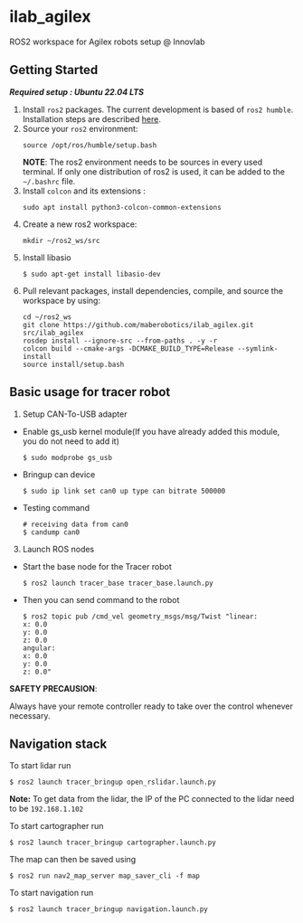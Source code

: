 # ilab_agilex
ROS2 workspace for Agilex robots setup @ Innovlab

## Getting Started
***Required setup : Ubuntu 22.04 LTS***

1.  Install `ros2` packages. The current development is based of `ros2 humble`. Installation steps are described [here](https://docs.ros.org/en/humble/Installation.html).
2. Source your `ros2` environment:
    ```shell
    source /opt/ros/humble/setup.bash
    ```
    **NOTE**: The ros2 environment needs to be sources in every used terminal. If only one distribution of ros2 is used, it can be added to the `~/.bashrc` file.
3. Install `colcon` and its extensions :
    ```shell
    sudo apt install python3-colcon-common-extensions
     ```
3. Create a new ros2 workspace:
    ```shell
    mkdir ~/ros2_ws/src
    ```
4. Install libasio
    ```shell
    $ sudo apt-get install libasio-dev
    ```
5. Pull relevant packages, install dependencies, compile, and source the workspace by using:
    ```shell
    cd ~/ros2_ws
    git clone https://github.com/maberobotics/ilab_agilex.git src/ilab_agilex
    rosdep install --ignore-src --from-paths . -y -r
    colcon build --cmake-args -DCMAKE_BUILD_TYPE=Release --symlink-install
    source install/setup.bash
    ```

## Basic usage for tracer robot

1. Setup CAN-To-USB adapter

* Enable gs_usb kernel module(If you have already added this module, you do not need to add it)
    ```
    $ sudo modprobe gs_usb
    ```
    
* Bringup can device 
   ```
   $ sudo ip link set can0 up type can bitrate 500000

   ```
   
* Testing command
    ```
    # receiving data from can0
    $ candump can0
    ```
3. Launch ROS nodes
 
* Start the base node for the Tracer robot

    ```
    $ ros2 launch tracer_base tracer_base.launch.py
    ```

* Then you can send command to the robot
    ```
    $ ros2 topic pub /cmd_vel geometry_msgs/msg/Twist "linear:
    x: 0.0
    y: 0.0
    z: 0.0
    angular:
    x: 0.0
    y: 0.0
    z: 0.0" 

    ```
**SAFETY PRECAUSION**: 

Always have your remote controller ready to take over the control whenever necessary. 

## Navigation stack
To start lidar run 
```shell
$ ros2 launch tracer_bringup open_rslidar.launch.py
```
**Note:** To get data from the lidar, the IP of the PC connected to the lidar need to be `192.168.1.102`

To start cartographer run
```shell
$ ros2 launch tracer_bringup cartographer.launch.py
```

The map can then be saved using 
```shell
$ ros2 run nav2_map_server map_saver_cli -f map
```

To start navigation run
```shell
$ ros2 launch tracer_bringup navigation.launch.py
```
